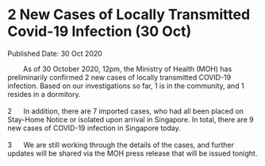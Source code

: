 <html>
    <meta http-equiv="Content-Type" content="text/html; charset=utf-8"/>
    <meta charset="utf-8"/>
    <title>2 New Cases of Locally Transmitted Covid-19 Infection (30 Oct)</title>
    <body><h1>2 New Cases of Locally Transmitted Covid-19 Infection (30 Oct)</h1>
    <p>Published Date: 30 Oct 2020</p> <p align="center" style="text-align: left;"><span style="text-align: left;">&nbsp; &nbsp; &nbsp; &nbsp; As of 30 October 2020, 12pm, the Ministry of Health (MOH) has preliminarily confirmed 2 new cases of locally transmitted COVID-19 infection. Based on our investigations so far, 1 is in the community, and 1 resides in a dormitory.&nbsp;&nbsp;<br><br>2&nbsp; &nbsp; &nbsp;&nbsp;</span><span style="text-align: left;">In addition, there are 7 imported cases, who had all been placed on Stay-Home Notice or isolated upon arrival in Singapore. In total, there are 9 new cases of COVID-19 infection in Singapore today.&nbsp;<br><br>3&nbsp; &nbsp; &nbsp;&nbsp;</span><span style="text-align: left;">We are still working through the details of the cases, and further updates will be shared via the MOH press release that will be issued tonight.</span></p></body>
</html>